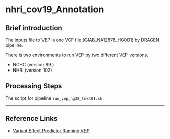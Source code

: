 # nhri_cov19_Annotation

## Brief introduction

The inputs file to VEP is one VCF file (GIAB_NA12878_HG001) by DRAGEN pipeline.

There is two environments to run VEP by two different VEP versions.

- NCHC (version 99 )
- NHRI (version 102)

## Processing Steps
The script for pipeline ```run_vep_hg38_test01.sh```

***

## Reference Links

- [Variant Effect Predictor Running VEP](https://asia.ensembl.org/info/docs/tools/vep/script/vep_options.html)

